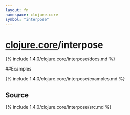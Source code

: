 ```yaml
---
layout: fn
namespace: clojure.core
symbol: "interpose"
---
```


# [clojure.core](../)/interpose

{% include 1.4.0/clojure.core/interpose/docs.md %}

##Examples

{% include 1.4.0/clojure.core/interpose/examples.md %}
## Source
{% include 1.4.0/clojure.core/interpose/src.md %}

